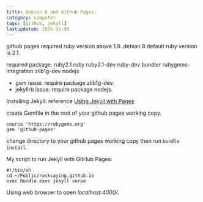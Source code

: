```yaml
---
title: Debian 8 and Github Pages.
category: computer
tags: [github, jekyll]
lastupdated: 2015-11-05
---
```


github pages required ruby version above 1.9. debian 8 default ruby version is 2.1.

required package: ruby2.1 ruby ruby2.1-dev ruby-dev bundler rubygems-integration zlib1g-dev nodejs

* gem issue: require package zlib1g-dev.
* jekyllrb issue: require package nodejs.

Installing Jekyll: reference [Using Jekyll with Pages](https://help.github.com/articles/using-jekyll-with-pages/)

create Gemfile in the root of your github pages working copy.

```text
source 'https://rubygems.org'
gem 'github-pages'
```

change directory to your github pages working copy then run `bundle install`.

My script to run Jekyll with GitHub Pages:

```term
#!/bin/sh
cd ~/Public/rocksaying.github.io
exec bundle exec jekyll serve
```

Using web browser to open *localhost:4000/*.
